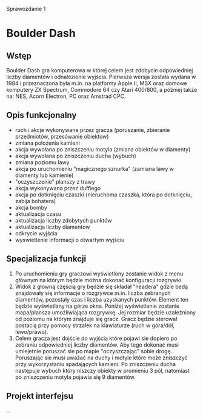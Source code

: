 Sprawozdanie 1

# Boulder Dash

## Wstęp

Boulder Dash gra komputerowa w której celem jest zdobycie odpowiedniej liczby diamentów i odnalezienie wyjścia. Pierwsza wersja została wydana w 1984 i przeznaczona była m.in. na platformy Apple II, MSX oraz domowe komputery ZX Spectrum, Commodore 64 czy Atari 400/800, a później także na: NES, Acorn Electron, PC oraz Amstrad CPC.

## Opis funkcjonalny

- ruch i akcje wykonywane przez gracza (poruszanie, zbieranie przedmiotów, przesówanie obiektow)
- zmiana położenia kamieni
- akcja wywołana po zniszczeniu motyla (zmiana obiektów w diamenty)
- akcja wywołana po zniszczeniu ducha (wybuch)
- zmiana poziomu lawy
- akcja po uruchomieniu "magicznego sznurka" (zamiana lawy w diamenty lub kamienie)
- "oczyszczenie" planszy z trawy
- akcja wykonywana przez duffiego
- akcja po dotknięciu czaszki (nieruchoma czaszka, która po dotknięciu, zabija bohatera)
- akcja bomby
- aktualizacja czasu
- aktualizacja liczby zdobytych punktów
- aktualizacja liczby diamentow
- odkrycie wyjścia
- wyswietlenie informacji o otwartym wyjściu

## Specjalizacja funkcji

1. Po uruchomieniu gry graczowi wyświetlony zostanie widok z menu głównym na którym będzie można dokonać konfiguracji rozgrywki.
2. Widok z głowną częścią gry będzie się składał "headera" gdzie bedą znajdowały się informacje o rozgrywce m.in. liczba zebranych diamentów, pozostały czas i liczba uzyskanych punktów. Element ten będzie wyświetlany na górze okna.
Poniżej wyświetlanie zostanie mapa/plansza umożliwiająca rozgrywkę. Jej rozmiar będzie uzależniony od poziomu na którym znajduje się gracz.
Gracz będzie sterował postacią przy pomocy strzałek na klawiaturze (ruch w góra/dół, lewo/prawo).
3. Celem gracza jest dojście do wyjścia które pojawi sie dopiero po zebraniu odpowiedniej liczby diamentów. Aby tego dokonać musi umiejetnie poruszać sie po mapie "oczyszczając" sobie drogę. Poruszając sie musi uważać na duchy i motyle które może zniszczyć przy wykorzystaniu spadających kamieni. Po zniszczeniu ducha następuje wybuch który niszczy obiekty w promieniu 3 pól, natomiast po zniszczeniu motyla pojawia się 9 diamentów.

## Projekt interfejsu
...
